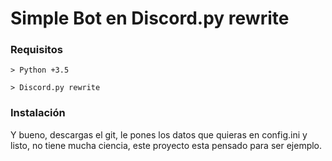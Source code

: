 # Simple Bot en Discord.py rewrite

### Requisitos

`> Python +3.5`

`> Discord.py rewrite`

### Instalación

Y bueno, descargas el git, le pones los datos que quieras en config.ini y listo, no tiene mucha ciencia,
este proyecto esta pensado para ser ejemplo.

